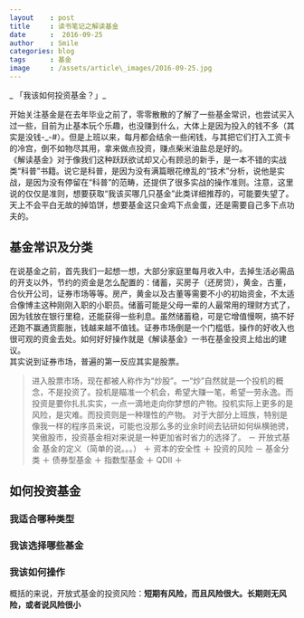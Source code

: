 ```yaml
---
layout    : post
title     : 读书笔记之解读基金
date      :  2016-09-25
author    : Smile
categories: blog
tags      : 基金
image     : /assets/article\_images/2016-09-25.jpg
---
```


_ 「我该如何投资基金？」_  

开始关注基金是在去年毕业之前了，零零散散的了解了一些基金常识，也尝试买入过一些，目前为止基本玩个乐趣，也没赚到什么，大体上是因为投入的钱不多（其实是没钱-\_-\#）。但是上班以来，每月都会结余一些闲钱，与其把它们打入工资卡的冷宫，倒不如物尽其用，拿来做点投资，赚点柴米油盐总是好的。  
《解读基金》对于像我们这种跃跃欲试却又心有顾忌的新手，是一本不错的实战类“科普”书籍。说它是科普，是因为没有满篇眼花缭乱的“技术”分析，说他是实战，是因为没有停留在“科普”的范畴，还提供了很多实战的操作准则。注意，这里说的仅仅是准则，想要获取“我该买哪几只基金”此类详细推荐的，可能要失望了。天上不会平白无故的掉馅饼，想要基金这只金鸡下点金蛋，还是需要自己多下点功夫的。

##  基金常识及分类
在说基金之前，首先我们一起想一想，大部分家庭里每月收入中，去掉生活必需品的开支以外，节约的资金是怎么配置的：储蓄，买房子（还房贷），黄金，古董，合伙开公司，证券市场等等。房产，黄金以及古董等需要不小的初始资金，不太适合像博主这种刚刚入职的小职员。储蓄可能是父母一辈的人最常用的理财方式了，因为钱放在银行里稳，还能获得一些利息。虽然储蓄稳，可是它增值慢啊，搞不好还跑不赢通货膨胀，钱越来越不值钱。证券市场倒是一个门槛低，操作的好收入也很可观的资金去处。如何好好操作就是《解读基金》一书在基金投资上给出的建议。  
其实说到证券市场，普遍的第一反应其实是股票。  
> 进入股票市场，现在都被人称作为“炒股”。一“炒”自然就是一个投机的概念，不是投资了。投机是瞄准一个机会，希望大赚一笔，希望一劳永逸。而投资是要你扎扎实实，一点一滴地走向你梦想的产物。投机实际上更多的是风险，是灾难。而投资则是一种理性的产物。
对于大部分上班族，特别是像我一样的程序员来说，可能也没那么多的业余时间去钻研如何纵横驰骋，笑傲股市，投资基金相对来说是一种更加省时省力的选择了。
－ 开放式基金
基金的定义（简单的说。。。）
＋ 资本的安全性
＋ 投资的风险
－ 基金分类
＋ 债券型基金
＋ 指数型基金
＋ QDII
＋ 
 
##  如何投资基金
### 我适合哪种类型 
### 我该选择哪些基金
### 我该如何操作
概括的来说，开放式基金的投资风险：**短期有风险，而且风险很大。长期则无风险，或者说风险很小** 